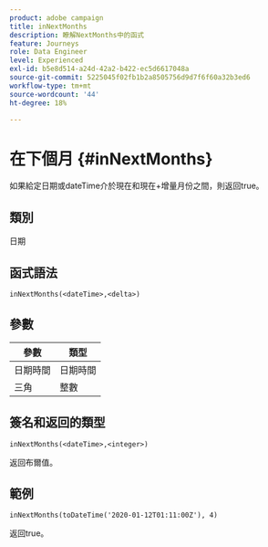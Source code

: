 ```yaml
---
product: adobe campaign
title: inNextMonths
description: 瞭解NextMonths中的函式
feature: Journeys
role: Data Engineer
level: Experienced
exl-id: b5e8d514-a24d-42a2-b422-ec5d6617048a
source-git-commit: 5225045f02fb1b2a8505756d9d7f6f60a32b3ed6
workflow-type: tm+mt
source-wordcount: '44'
ht-degree: 18%

---
```


# 在下個月 {#inNextMonths}

如果給定日期或dateTime介於現在和現在+增量月份之間，則返回true。

## 類別

日期

## 函式語法

`inNextMonths(<dateTime>,<delta>)`

## 參數

| 參數 | 類型 |
|-----------|------------------|
| 日期時間 | 日期時間 |
| 三角 | 整數 |

## 簽名和返回的類型

`inNextMonths(<dateTime>,<integer>)`

返回布爾值。

## 範例

`inNextMonths(toDateTime('2020-01-12T01:11:00Z'), 4)`

返回true。
